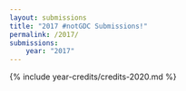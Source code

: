```yaml
---
layout: submissions
title: "2017 #notGDC Submissions!"
permalink: /2017/
submissions:
    year: "2017"
---
```


{% include year-credits/credits-2020.md %}